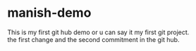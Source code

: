 # manish-demo
This is my  first git hub demo or u can say it my first git project.
<br>
the first change and the second commitment in the git hub.
